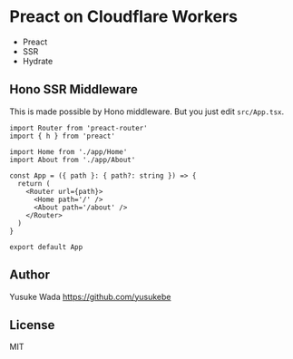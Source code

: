 # Preact on Cloudflare Workers

* Preact
* SSR
* Hydrate

## Hono SSR Middleware

This is made possible by Hono middleware.
But you just edit `src/App.tsx`.

```tsx
import Router from 'preact-router'
import { h } from 'preact'

import Home from './app/Home'
import About from './app/About'

const App = ({ path }: { path?: string }) => {
  return (
    <Router url={path}>
      <Home path='/' />
      <About path='/about' />
    </Router>
  )
}

export default App
```

## Author

Yusuke Wada <https://github.com/yusukebe>

## License

MIT
